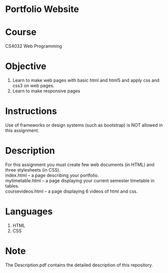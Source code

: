 # Portfolio Website
# Course
CS4032 Web Programming
# Objective
1. Learn to make web pages with basic html and html5 and apply css and css3 on web pages. <br />
2. Learn to make responsive pages <br />
# Instructions
Use of frameworks or design systems (such as bootstrap) is NOT allowed in this assignment. <br />
# Description
For this assignment you must create few web documents (in HTML) and three stylesheets (in CSS). <br />
index.html – a page describing your portfolio. <br />
mytimetable.html – a page displaying your current semester timetable in tables. <br />
coursevideos.html – a page displaying 6 videos of html and css. <br />
# Languages
1. HTML <br />
2. CSS <br />
# Note
The Description.pdf  contains the detailed description of this repository. <br />

